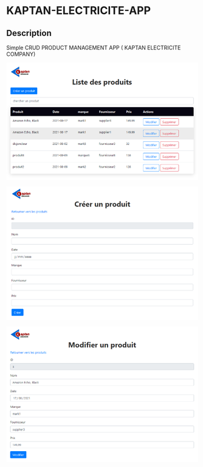 # KAPTAN-ELECTRICITE-APP

## Description

Simple CRUD PRODUCT MANAGEMENT APP ( KAPTAN ELECTRICITE COMPANY)

![alt text](https://github.com/kawthar-bensalah/KAPTAN-ELECTRICITE-APP/blob/main/kaptan1.PNG?raw=true)

![alt text](https://github.com/kawthar-bensalah/KAPTAN-ELECTRICITE-APP/blob/main/kaptan2.PNG?raw=true)

![alt text](https://github.com/kawthar-bensalah/KAPTAN-ELECTRICITE-APP/blob/main/kaptan3.PNG?raw=true)
